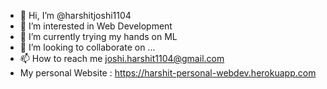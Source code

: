 - 👋 Hi, I’m @harshitjoshi1104
- 👀 I’m interested in Web Development  
- 🌱 I’m currently trying my hands on ML
- 💞️ I’m looking to collaborate on ...
- 📫 How to reach me joshi.harshit1104@gmail.com
- My personal Website : https://harshit-personal-webdev.herokuapp.com

<!---
harshitjoshi1104/harshitjoshi1104 is a ✨ special ✨ repository because its `README.md` (this file) appears on your GitHub profile.
You can click the Preview link to take a look at your changes.
--->
